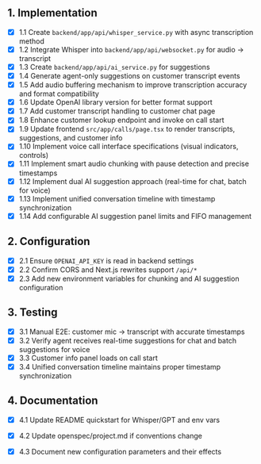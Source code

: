 ## 1. Implementation
- [x] 1.1 Create `backend/app/api/whisper_service.py` with async transcription method
- [x] 1.2 Integrate Whisper into `backend/app/api/websocket.py` for audio -> transcript
- [x] 1.3 Create `backend/app/api/ai_service.py` for suggestions
- [x] 1.4 Generate agent-only suggestions on customer transcript events
- [x] 1.5 Add audio buffering mechanism to improve transcription accuracy and format compatibility
- [x] 1.6 Update OpenAI library version for better format support
- [x] 1.7 Add customer transcript handling to customer chat page
- [x] 1.8 Enhance customer lookup endpoint and invoke on call start
- [x] 1.9 Update frontend `src/app/calls/page.tsx` to render transcripts, suggestions, and customer info
- [x] 1.10 Implement voice call interface specifications (visual indicators, controls)
- [x] 1.11 Implement smart audio chunking with pause detection and precise timestamps
- [x] 1.12 Implement dual AI suggestion approach (real-time for chat, batch for voice)
- [x] 1.13 Implement unified conversation timeline with timestamp synchronization
- [x] 1.14 Add configurable AI suggestion panel limits and FIFO management

## 2. Configuration
- [x] 2.1 Ensure `OPENAI_API_KEY` is read in backend settings
- [x] 2.2 Confirm CORS and Next.js rewrites support `/api/*`
- [x] 2.3 Add new environment variables for chunking and AI suggestion configuration

## 3. Testing
- [x] 3.1 Manual E2E: customer mic -> transcript with accurate timestamps
- [x] 3.2 Verify agent receives real-time suggestions for chat and batch suggestions for voice
- [x] 3.3 Customer info panel loads on call start
- [x] 3.4 Unified conversation timeline maintains proper timestamp synchronization

## 4. Documentation
- [x] 4.1 Update README quickstart for Whisper/GPT and env vars
- [x] 4.2 Update openspec/project.md if conventions change
- [x] 4.3 Document new configuration parameters and their effects

